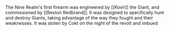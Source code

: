 The Nine Realm's first firearm was engineered by [[Kovir]] the Giant, and commissioned by [[Rexton Redbrand]]. It was designed to specifically hunt and destroy Giants, taking advantage of the way they fought and their weaknesses. It was stolen by Cokt on the night of the revolt and imbued